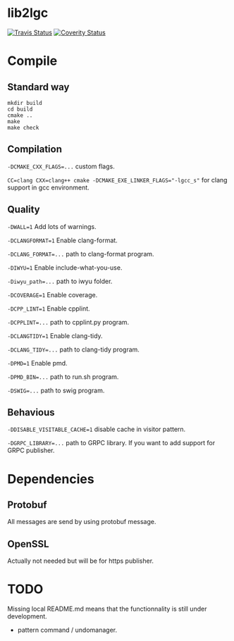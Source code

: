# lib2lgc

[![Travis Status](https://travis-ci.org/bansan85/lib2lgc.svg?branch=master)](https://travis-ci.org/bansan85/lib2lgc)
[![Coverity Status](https://scan.coverity.com/projects/1279/badge.svg)](https://scan.coverity.com/projects/1279)

# Compile

## Standard way

```
mkdir build
cd build
cmake ..
make
make check
```

## Compilation

`-DCMAKE_CXX_FLAGS=...` custom flags.

`CC=clang CXX=clang++ cmake -DCMAKE_EXE_LINKER_FLAGS="-lgcc_s"` for clang support in gcc environment.

## Quality

`-DWALL=1` Add lots of warnings.

`-DCLANGFORMAT=1` Enable clang-format.

`-DCLANG_FORMAT=...` path to clang-format program.

`-DIWYU=1` Enable include-what-you-use.

`-Diwyu_path=...` path to iwyu folder.

`-DCOVERAGE=1` Enable coverage.

`-DCPP_LINT=1` Enable cpplint.

`-DCPPLINT=...` path to cpplint.py program.

`-DCLANGTIDY=1` Enable clang-tidy.

`-DCLANG_TIDY=...` path to clang-tidy program.

`-DPMD=1` Enable pmd.

`-DPMD_BIN=...` path to run.sh program.

`-DSWIG=...` path to swig program.

## Behavious

`-DDISABLE_VISITABLE_CACHE=1` disable cache in visitor pattern.

`-DGRPC_LIBRARY=...` path to GRPC library. If you want to add support for GRPC publisher.

# Dependencies

## Protobuf
All messages are send by using protobuf message.

## OpenSSL
Actually not needed but will be for https publisher.

# TODO
Missing local README.md means that the functionnality is still under development.

  - pattern command / undomanager.
